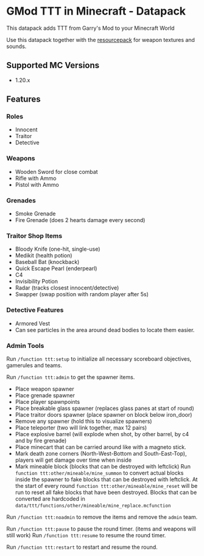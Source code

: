 # GMod TTT in Minecraft - Datapack

This datapack adds TTT from Garry's Mod to your Minecraft World

Use this datapack together with the [resourcepack](https://github.com/MindStudioOfficial/ttt_in_minecraft_resourcepack) for weapon textures and sounds.
## Supported MC Versions

- 1.20.x

## Features

### Roles

- Innocent
- Traitor
- Detective

### Weapons

- Wooden Sword for close combat
- Rifle with Ammo
- Pistol with Ammo

### Grenades

- Smoke Grenade
- Fire Grenade (does 2 hearts damage every second)



### Traitor Shop Items

- Bloody Knife (one-hit, single-use)
- Medikit (health potion)
- Baseball Bat (knockback)
- Quick Escape Pearl (enderpearl)
- C4
- Invisibility Potion
- Radar (tracks closest innocent/detective)
- Swapper (swap position with random player after 5s)

### Detective Features

- Armored Vest
- Can see particles in the area around dead bodies to locate them easier.

### Admin Tools

Run `/function ttt:setup` to initialize all necessary scoreboard objectives, gamerules and teams.

Run `/function ttt:admin` to get the spawner items.

- Place weapon spawner
- Place grenade spawner
- Place player spawnpoints
- Place breakable glass spawner (replaces glass panes at start of round)
- Place traitor doors spawner (place spawner on block below iron_door)
- Remove any spawner (hold this to visualize spawners)
- Place teleporter (two will link together, max 12 pairs)
- Place explosive barrel (will explode when shot, by other barrel, by c4 and by fire grenade)
- Place minecart that can be carried around like with a magneto stick.
- Mark death zone corners (North-West-Bottom and South-East-Top), players will get damage over time when inside
- Mark mineable block (blocks that can be destroyed with leftclick)
  Run `function ttt:other/mineable/mine_summon` to convert actual blocks inside the spawner to fake blocks that can be destroyed with leftclick.
  At the start of every round `function ttt:other/mineable/mine_reset` will be run to reset all fake blocks that have been destroyed.
  Blocks that can be converted are hardcoded in `data/ttt/functions/other/mineable/mine_replace.mcfunction`

Run `/function ttt:noadmin` to remove the items and remove the `admin` team.

Run `/function ttt:pause` to pause the round timer. (items and weapons will still work)
Run `/function ttt:resume` to resume the round timer.

Run `/function ttt:restart` to restart and resume the round.


